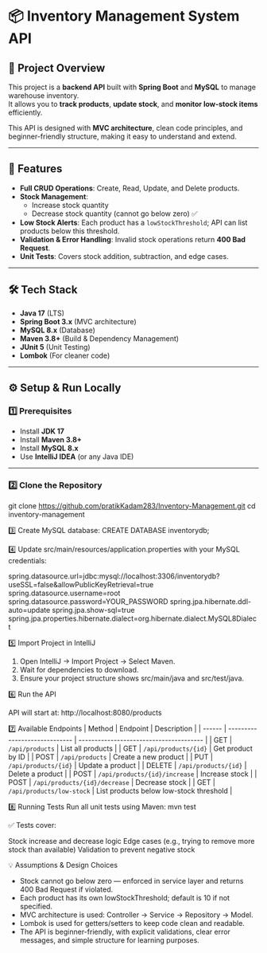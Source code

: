 # 📦 Inventory Management System API

## 📝 Project Overview
This project is a **backend API** built with **Spring Boot** and **MySQL** to manage warehouse inventory.  
It allows you to **track products**, **update stock**, and **monitor low-stock items** efficiently.  

This API is designed with **MVC architecture**, clean code principles, and beginner-friendly structure, making it easy to understand and extend.

---

## 🚀 Features
- **Full CRUD Operations**: Create, Read, Update, and Delete products.
- **Stock Management**:  
  - Increase stock quantity  
  - Decrease stock quantity (cannot go below zero) ✅
- **Low Stock Alerts**: Each product has a `lowStockThreshold`; API can list products below this threshold.
- **Validation & Error Handling**: Invalid stock operations return **400 Bad Request**.
- **Unit Tests**: Covers stock addition, subtraction, and edge cases.

---

## 🛠️ Tech Stack
- **Java 17** (LTS)
- **Spring Boot 3.x** (MVC architecture)
- **MySQL 8.x** (Database)
- **Maven 3.8+** (Build & Dependency Management)
- **JUnit 5** (Unit Testing)
- **Lombok** (For cleaner code)

---

## ⚙️ Setup & Run Locally

### 1️⃣ Prerequisites
- Install **JDK 17**
- Install **Maven 3.8+**
- Install **MySQL 8.x**
- Use **IntelliJ IDEA** (or any Java IDE)

---

### 2️⃣ Clone the Repository

git clone https://github.com/pratikKadam283/Inventory-Management.git
cd inventory-management

   
3️⃣ Create MySQL database:
CREATE DATABASE inventorydb;

4️⃣ Update src/main/resources/application.properties with your MySQL credentials:

spring.datasource.url=jdbc:mysql://localhost:3306/inventorydb?useSSL=false&allowPublicKeyRetrieval=true
spring.datasource.username=root
spring.datasource.password=YOUR_PASSWORD
spring.jpa.hibernate.ddl-auto=update
spring.jpa.show-sql=true
spring.jpa.properties.hibernate.dialect=org.hibernate.dialect.MySQL8Dialect


5️⃣ Import Project in IntelliJ

1. Open IntelliJ → Import Project → Select Maven.
2. Wait for dependencies to download.
3. Ensure your project structure shows src/main/java and src/test/java.
   
6️⃣ Run the API

API will start at:
http://localhost:8080/products

7️⃣ Available Endpoints
| Method | Endpoint                      | Description                             |
| ------ | ----------------------------- | --------------------------------------- |
| GET    | `/api/products`               | List all products                       |
| GET    | `/api/products/{id}`          | Get product by ID                       |
| POST   | `/api/products`               | Create a new product                    |
| PUT    | `/api/products/{id}`          | Update a product                        |
| DELETE | `/api/products/{id}`          | Delete a product                        |
| POST   | `/api/products/{id}/increase` | Increase stock                          |
| POST   | `/api/products/{id}/decrease` | Decrease stock                          |
| GET    | `/api/products/low-stock`     | List products below low-stock threshold |

8️⃣ Running Tests
Run all unit tests using Maven:
mvn test

✅ Tests cover:

Stock increase and decrease logic
Edge cases (e.g., trying to remove more stock than available)
Validation to prevent negative stock

💡 Assumptions & Design Choices
- Stock cannot go below zero — enforced in service layer and returns 400 Bad Request if violated.
- Each product has its own lowStockThreshold; default is 10 if not specified.
- MVC architecture is used: Controller → Service → Repository → Model.
- Lombok is used for getters/setters to keep code clean and readable.
- The API is beginner-friendly, with explicit validations, clear error messages, and simple structure for learning purposes.
